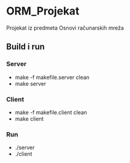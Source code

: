# ORM_Projekat
Projekat iz predmeta Osnovi računarskih mreža

## Build i run
### Server
* make -f makefile.server clean
* make server
### Client 
* make -f makefile.client clean
* make client

### Run
* ./server
* ./client
